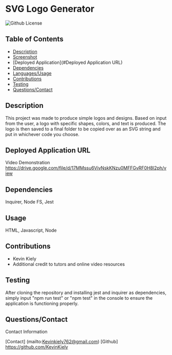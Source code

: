 # SVG Logo Generator
  ![Github License](https://img.shields.io/badge/0f7743)

## Table of Contents
* [Description](#Description)
* [Screenshot](#Screenshot)
* [Deployed Application](#Deployed Application URL)
* [Dependencies](#Dependencies)
* [Languages/Usage](#Usage)
* [Contributions](#Contributions)
* [Testing](#Testing)
* [Questions/Contact](#Questions/Contact)

## Description
This project was made to produce simple logos and designs. Based on input from the user, a logo with specific shapes, colors, and text is produced. The logo is then saved to a final folder to be copied over as an SVG string and put in whichever code you choose. 


## Deployed Application URL
Video Demonstration
https://drive.google.com/file/d/17MMssu6VivNskKNzu0MFFGvRF0H8l2ph/view

## Dependencies
Inquirer, Node FS, Jest

## Usage
HTML, Javascript, Node

## Contributions
- Kevin Kiely
- Additional credit to tutors and online video resources

## Testing 
After cloning the repository and installing jest and inquirer as dependencies, simply input "npm run test" or "npm test" in the console to ensure the application is functioning properly.

## Questions/Contact
Contact Information

[Contact] (mailto:Kevinkiely762@gmail.com)
[Github] https://github.com/KevinKiely
